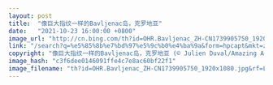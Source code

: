 ```yaml
---
layout: post
title:  "像巨大指纹一样的Bavljenac岛，克罗地亚"
date:   "2021-10-23 16:00:00 +0800"
image_url: "http://cn.bing.com/th?id=OHR.Bavljenac_ZH-CN1739905750_1920x1080.jpg&rf=LaDigue_1920x1080.jpg&pid=hp"
link: "/search?q=%e5%85%8b%e7%bd%97%e5%9c%b0%e4%ba%9a&form=hpcapt&mkt=zh-cn"
copyright: "像巨大指纹一样的Bavljenac岛，克罗地亚 (© Julien Duval/Amazing Aerial Agency)"
image_hash: "c3f6dee0146091ffe4c7e8ac60bf22f1"
image_filename: "th?id=OHR.Bavljenac_ZH-CN1739905750_1920x1080.jpg&rf=LaDigue_1920x1080.jpg&pid=hp"
---
```


